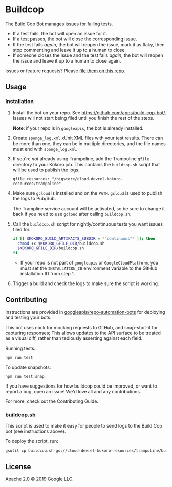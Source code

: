 # Buildcop

The Build Cop Bot manages issues for failing tests.

* If a test fails, the bot will open an issue for it.
* If a test passes, the bot will close the corresponding issue.
* If the test fails _again_, the bot will reopen the issue, mark it as flaky, then
  stop commenting and leave it up to a human to close.
* If someone closes the issue and the test fails _again_, the bot will reopen the
  issue and leave it up to a human to close again.

Issues or feature requests? Please
[file them on this repo](https://github.com/googleapis/repo-automation-bots/issues/new).

## Usage

### Installation

1. Install the bot on your repo. See https://github.com/apps/build-cop-bot/.
   Issues will not start being filed until you finish the rest of the steps.

   **Note**: if your repo is in `googleapis`, the bot is already installed.
1. Create `sponge_log.xml` xUnit XML files with your test results. There can be
   more than one, they can be in multiple directories, and the file names must
   end with `sponge_log.xml`.
1. If you're _not_ already using Trampoline, add the Trampoline `gfile`
   directory to your Kokoro job. This contains the `buildcop.sh` script that
   will be used to publish the logs.

   ```
   gfile_resources: "/bigstore/cloud-devrel-kokoro-resources/trampoline"
   ```
1. Make sure `gcloud` is installed and on the `PATH`. `gcloud` is used to
   publish the logs to Pub/Sub.

   The Trampline service account will be activated, so be sure to change it back
   if you need to use `gcloud` after calling `buildcop.sh`.
1. Call the `buildcop.sh` script for nightly/continuous tests you want issues
   filed for.

   ```bash
   if [[ $KOKORO_BUILD_ARTIFACTS_SUBDIR = *"continuous"* ]]; then
     chmod +x $KOKORO_GFILE_DIR/buildcop.sh
     $KOKORO_GFILE_DIR/buildcop.sh
   fi
   ```

   * If your repo is not part of `googleapis` or `GoogleCloudPlatform`, you must
     set the `INSTALLATION_ID` environment variable to the GitHub installation
     ID from step 1.
1. Trigger a build and check the logs to make sure the script is working.

## Contributing

Instructions are provided in [googleapis/repo-automation-bots](https://github.com/googleapis/repo-automation-bots/blob/master/README.md) for deploying and testing your bots.

This bot uses nock for mocking requests to GitHub, and snap-shot-it for capturing responses; This allows updates to the API surface to be treated as a visual diff, rather than tediously asserting against each field.

Running tests:

`npm run test`

To update snapshots:

`npm run test:snap`

If you have suggestions for how buildcop could be improved, or want to report a bug, open an issue! We'd love all and any contributions.

For more, check out the Contributing Guide.

### buildcop.sh

This script is used to make it easy for people to send logs to the Build Cop
bot (see instructions above).

To deploy the script, run:

```bash
gsutil cp buildcop.sh gs://cloud-devrel-kokoro-resources/trampoline/buildcop.sh
```

## License

Apache 2.0 © 2019 Google LLC.